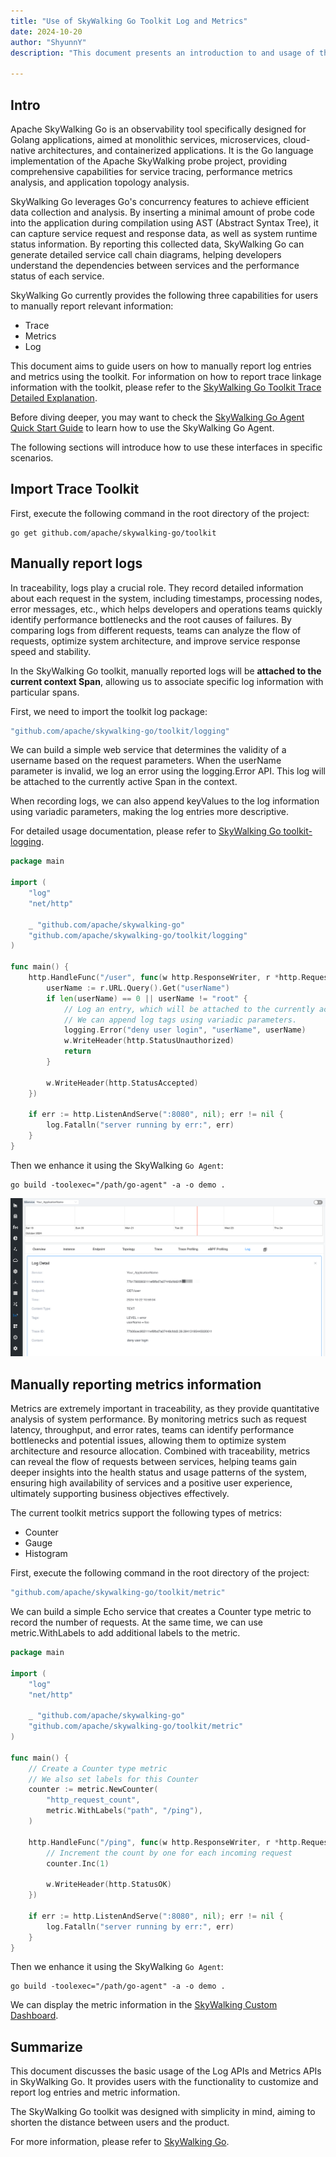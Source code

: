 ```yaml
---
title: "Use of SkyWalking Go Toolkit Log and Metrics"
date: 2024-10-20
author: "ShyunnY"
description: "This document presents an introduction to and usage of the toolkit Log and Metrics in SkyWalking Go."

---
```


## Intro

Apache SkyWalking Go is an observability tool specifically designed for Golang applications, aimed at monolithic services, microservices, cloud-native architectures, and containerized applications. It is the Go language implementation of the Apache SkyWalking probe project, providing comprehensive capabilities for service tracing, performance metrics analysis, and application topology analysis.

SkyWalking Go leverages Go's concurrency features to achieve efficient data collection and analysis. By inserting a minimal amount of probe code into the application during compilation using AST (Abstract Syntax Tree), it can capture service request and response data, as well as system runtime status information. By reporting this collected data, SkyWalking Go can generate detailed service call chain diagrams, helping developers understand the dependencies between services and the performance status of each service.

SkyWalking Go currently provides the following three capabilities for users to manually report relevant information:
* Trace
* Metrics
* Log

This document aims to guide users on how to manually report log entries and metrics using the toolkit. For information on how to report trace linkage information with the toolkit, please refer to the [SkyWalking Go Toolkit Trace Detailed Explanation](https://skywalking.apache.org/zh/2023-10-18-skywalking-toolkit-trace/).

Before diving deeper, you may want to check the [SkyWalking Go Agent Quick Start Guide](https://skywalking.apache.org/zh/2023-06-01-quick-start-with-skywalking-go-agent/) to learn how to use the SkyWalking Go Agent.

The following sections will introduce how to use these interfaces in specific scenarios.

## Import Trace Toolkit

First, execute the following command in the root directory of the project:

```shell
go get github.com/apache/skywalking-go/toolkit
```

## Manually report logs

In traceability, logs play a crucial role. They record detailed information about each request in the system, including timestamps, processing nodes, error messages, etc., which helps developers and operations teams quickly identify performance bottlenecks and the root causes of failures. By comparing logs from different requests, teams can analyze the flow of requests, optimize system architecture, and improve service response speed and stability.

In the SkyWalking Go toolkit, manually reported logs will be **attached to the current context Span**, allowing us to associate specific log information with particular spans.

First, we need to import the toolkit log package:

```go
"github.com/apache/skywalking-go/toolkit/logging"
```

We can build a simple web service that determines the validity of a username based on the request parameters. When the userName parameter is invalid, we log an error using the logging.Error API. This log will be attached to the currently active Span in the context.

When recording logs, we can also append keyValues to the log information using variadic parameters, making the log entries more descriptive.

For detailed usage documentation, please refer to [SkyWalking Go toolkit-logging](https://skywalking.apache.org/docs/skywalking-go/next/en/advanced-features/manual-apis/toolkit-log/).


```go
package main

import (
	"log"
	"net/http"

	_ "github.com/apache/skywalking-go"
	"github.com/apache/skywalking-go/toolkit/logging"
)

func main() {
	http.HandleFunc("/user", func(w http.ResponseWriter, r *http.Request) {
		userName := r.URL.Query().Get("userName")
		if len(userName) == 0 || userName != "root" {
			// Log an entry, which will be attached to the currently active Span in the context.
			// We can append log tags using variadic parameters.
			logging.Error("deny user login", "userName", userName)
			w.WriteHeader(http.StatusUnauthorized)
			return
		}

		w.WriteHeader(http.StatusAccepted)
	})

	if err := http.ListenAndServe(":8080", nil); err != nil {
		log.Fatalln("server running by err:", err)
	}
}

```

Then we enhance it using the SkyWalking `Go Agent`:

```shell
go build -toolexec="/path/go-agent" -a -o demo .
```

![Log Screenshot](./log_en.png)


## Manually reporting metrics information

Metrics are extremely important in traceability, as they provide quantitative analysis of system performance. By monitoring metrics such as request latency, throughput, and error rates, teams can identify performance bottlenecks and potential issues, allowing them to optimize system architecture and resource allocation. Combined with traceability, metrics can reveal the flow of requests between services, helping teams gain deeper insights into the health status and usage patterns of the system, ensuring high availability of services and a positive user experience, ultimately supporting business objectives effectively.

The current toolkit metrics support the following types of metrics:
* Counter
* Gauge
* Histogram

First, execute the following command in the root directory of the project:

```go
"github.com/apache/skywalking-go/toolkit/metric"
```

We can build a simple Echo service that creates a Counter type metric to record the number of requests. At the same time, we can use metric.WithLabels to add additional labels to the metric.

```go
package main

import (
	"log"
	"net/http"

	_ "github.com/apache/skywalking-go"
	"github.com/apache/skywalking-go/toolkit/metric"
)

func main() {
	// Create a Counter type metric
	// We also set labels for this Counter
	counter := metric.NewCounter(
		"http_request_count",
		metric.WithLabels("path", "/ping"),
	)

	http.HandleFunc("/ping", func(w http.ResponseWriter, r *http.Request) {
		// Increment the count by one for each incoming request
		counter.Inc(1)

		w.WriteHeader(http.StatusOK)
	})

	if err := http.ListenAndServe(":8080", nil); err != nil {
		log.Fatalln("server running by err:", err)
	}
}
```

Then we enhance it using the SkyWalking `Go Agent`:

```shell
go build -toolexec="/path/go-agent" -a -o demo .
```

We can display the metric information in the [SkyWalking Custom Dashboard](https://skywalking.apache.org/docs/main/next/en/ui/readme/#widget).



## Summarize

This document discusses the basic usage of the Log APIs and Metrics APIs in SkyWalking Go. It provides users with the functionality to customize and report log entries and metric information.

The SkyWalking Go toolkit was designed with simplicity in mind, aiming to shorten the distance between users and the product.

For more information, please refer to [SkyWalking Go](https://skywalking.apache.org/docs/skywalking-go/next/readme/).